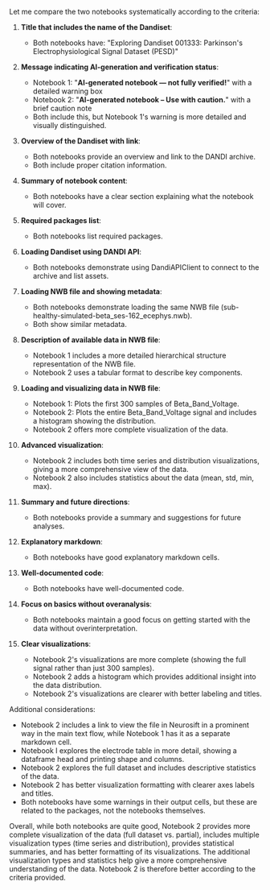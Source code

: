 Let me compare the two notebooks systematically according to the criteria:

1. **Title that includes the name of the Dandiset**:
   - Both notebooks have: "Exploring Dandiset 001333: Parkinson's Electrophysiological Signal Dataset (PESD)"

2. **Message indicating AI-generation and verification status**:
   - Notebook 1: "**AI-generated notebook — not fully verified!**" with a detailed warning box
   - Notebook 2: "**AI-generated notebook – Use with caution.**" with a brief caution note
   - Both include this, but Notebook 1's warning is more detailed and visually distinguished.

3. **Overview of the Dandiset with link**:
   - Both notebooks provide an overview and link to the DANDI archive.
   - Both include proper citation information.

4. **Summary of notebook content**:
   - Both notebooks have a clear section explaining what the notebook will cover.

5. **Required packages list**:
   - Both notebooks list required packages.

6. **Loading Dandiset using DANDI API**:
   - Both notebooks demonstrate using DandiAPIClient to connect to the archive and list assets.

7. **Loading NWB file and showing metadata**:
   - Both notebooks demonstrate loading the same NWB file (sub-healthy-simulated-beta_ses-162_ecephys.nwb).
   - Both show similar metadata.

8. **Description of available data in NWB file**:
   - Notebook 1 includes a more detailed hierarchical structure representation of the NWB file.
   - Notebook 2 uses a tabular format to describe key components.

9. **Loading and visualizing data in NWB file**:
   - Notebook 1: Plots the first 300 samples of Beta_Band_Voltage.
   - Notebook 2: Plots the entire Beta_Band_Voltage signal and includes a histogram showing the distribution.
   - Notebook 2 offers more complete visualization of the data.

10. **Advanced visualization**:
    - Notebook 2 includes both time series and distribution visualizations, giving a more comprehensive view of the data.
    - Notebook 2 also includes statistics about the data (mean, std, min, max).

11. **Summary and future directions**:
    - Both notebooks provide a summary and suggestions for future analyses.

12. **Explanatory markdown**:
    - Both notebooks have good explanatory markdown cells.

13. **Well-documented code**:
    - Both notebooks have well-documented code.

14. **Focus on basics without overanalysis**:
    - Both notebooks maintain a good focus on getting started with the data without overinterpretation.

15. **Clear visualizations**:
    - Notebook 2's visualizations are more complete (showing the full signal rather than just 300 samples).
    - Notebook 2 adds a histogram which provides additional insight into the data distribution.
    - Notebook 2's visualizations are clearer with better labeling and titles.

Additional considerations:

- Notebook 2 includes a link to view the file in Neurosift in a prominent way in the main text flow, while Notebook 1 has it as a separate markdown cell.
- Notebook I explores the electrode table in more detail, showing a dataframe head and printing shape and columns.
- Notebook 2 explores the full dataset and includes descriptive statistics of the data.
- Notebook 2 has better visualization formatting with clearer axes labels and titles.
- Both notebooks have some warnings in their output cells, but these are related to the packages, not the notebooks themselves.

Overall, while both notebooks are quite good, Notebook 2 provides more complete visualization of the data (full dataset vs. partial), includes multiple visualization types (time series and distribution), provides statistical summaries, and has better formatting of its visualizations. The additional visualization types and statistics help give a more comprehensive understanding of the data. Notebook 2 is therefore better according to the criteria provided.